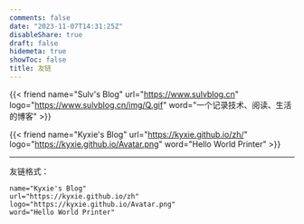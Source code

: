 ```yaml
---
comments: false
date: "2023-11-07T14:31:25Z"
disableShare: true
draft: false
hidemeta: true
showToc: false
title: 友链
---
```


<div class="friend">

{{< friend name="Sulv's Blog" url="https://www.sulvblog.cn" logo="https://www.sulvblog.cn/img/Q.gif" word="一个记录技术、阅读、生活的博客" >}}


</div>

<div class="friend">

{{< friend name="Kyxie's Blog" url="https://kyxie.github.io/zh/" logo="https://kyxie.github.io/Avatar.png" word="Hello World Printer" >}}


</div>


----
友链格式：
```
name="Kyxie's Blog"
url="https://kyxie.github.io/zh"
logo="https://kyxie.github.io/Avatar.png"
word="Hello World Printer"
```
